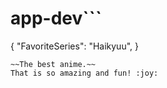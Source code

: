 # app-dev```
{
  "FavoriteSeries": "Haikyuu",
}
```
~~The best anime.~~
That is so amazing and fun! :joy:
